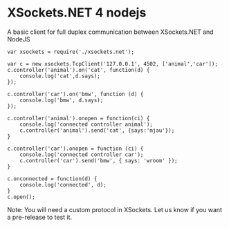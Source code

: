 ﻿# XSockets.NET 4 nodejs

A basic client for full duplex communication between XSockets.NET and NodeJS

	var xsockets = require('./xsockets.net');

	var c = new xsockets.TcpClient('127.0.0.1', 4502, ['animal','car']);
	c.controller('animal').on('cat', function(d) {
		console.log('cat',d.says);
	});

	c.controller('car').on('bmw', function (d) {
		console.log('bmw', d.says);
	});

	c.controller('animal').onopen = function(ci) {
		console.log('connected controller animal');    
		c.controller('animal').send('cat', {says:'mjau'});
	}

	c.controller('car').onopen = function (ci) {
		console.log('connected controller car');    
		c.controller('car').send('bmw', { says: 'wroom' });
	}

	c.onconnected = function(d) {
		console.log('connected', d);
	}
	c.open();

Note: You will need a custom protocol in XSockets. Let us know if you want a pre-release to test it.

